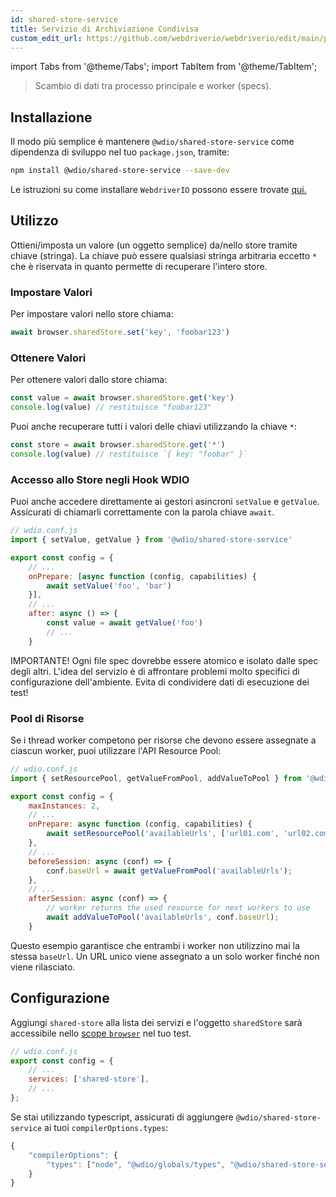```yaml
---
id: shared-store-service
title: Servizio di Archiviazione Condivisa
custom_edit_url: https://github.com/webdriverio/webdriverio/edit/main/packages/wdio-shared-store-service/README.md
---
```


import Tabs from '@theme/Tabs';
import TabItem from '@theme/TabItem';

> Scambio di dati tra processo principale e worker (specs).

## Installazione

Il modo più semplice è mantenere `@wdio/shared-store-service` come dipendenza di sviluppo nel tuo `package.json`, tramite:

```sh
npm install @wdio/shared-store-service --save-dev
```

Le istruzioni su come installare `WebdriverIO` possono essere trovate [qui.](https://webdriver.io/docs/gettingstarted)

## Utilizzo

Ottieni/imposta un valore (un oggetto semplice) da/nello store tramite chiave (stringa). La chiave può essere qualsiasi stringa arbitraria eccetto `*` che è riservata in quanto permette di recuperare l'intero store.

### Impostare Valori

Per impostare valori nello store chiama:

```js
await browser.sharedStore.set('key', 'foobar123')
```

### Ottenere Valori

Per ottenere valori dallo store chiama:

```js
const value = await browser.sharedStore.get('key')
console.log(value) // restituisce "foobar123"
```

Puoi anche recuperare tutti i valori delle chiavi utilizzando la chiave `*`:

```js
const store = await browser.sharedStore.get('*')
console.log(value) // restituisce `{ key: "foobar" }`
```

### Accesso allo Store negli Hook WDIO

Puoi anche accedere direttamente ai gestori asincroni `setValue` e `getValue`.
Assicurati di chiamarli correttamente con la parola chiave `await`.

```js
// wdio.conf.js
import { setValue, getValue } from '@wdio/shared-store-service'

export const config = {
    // ...
    onPrepare: [async function (config, capabilities) {
        await setValue('foo', 'bar')
    }],
    // ...
    after: async () => {
        const value = await getValue('foo')
        // ...
    }
```

IMPORTANTE! Ogni file spec dovrebbe essere atomico e isolato dalle spec degli altri.
L'idea del servizio è di affrontare problemi molto specifici di configurazione dell'ambiente.
Evita di condividere dati di esecuzione dei test!

### Pool di Risorse

Se i thread worker competono per risorse che devono essere assegnate a ciascun worker, puoi utilizzare l'API Resource Pool:

```js
// wdio.conf.js
import { setResourcePool, getValueFromPool, addValueToPool } from '@wdio/shared-store-service'

export const config = {
    maxInstances: 2,
    // ...
    onPrepare: async function (config, capabilities) {
        await setResourcePool('availableUrls', ['url01.com', 'url02.com'])
    },
    // ...
    beforeSession: async (conf) => {
        conf.baseUrl = await getValueFromPool('availableUrls');
    },
    // ...
    afterSession: async (conf) => {
        // worker returns the used resource for next workers to use
        await addValueToPool('availableUrls', conf.baseUrl);
    }
```

Questo esempio garantisce che entrambi i worker non utilizzino mai la stessa `baseUrl`. Un URL unico viene assegnato a un solo worker finché non viene rilasciato.

## Configurazione

Aggiungi `shared-store` alla lista dei servizi e l'oggetto `sharedStore` sarà accessibile nello [scope `browser`](https://webdriver.io/docs/api/browser) nel tuo test.

```js
// wdio.conf.js
export const config = {
    // ...
    services: ['shared-store'],
    // ...
};
```

Se stai utilizzando typescript, assicurati di aggiungere `@wdio/shared-store-service` ai tuoi `compilerOptions.types`:

```js
{
    "compilerOptions": {
        "types": ["node", "@wdio/globals/types", "@wdio/shared-store-service"],
    }
}
```